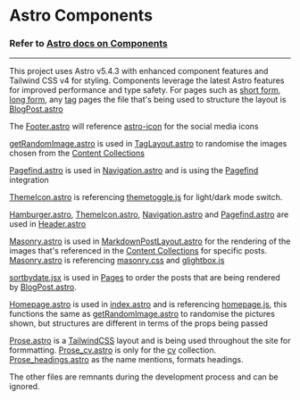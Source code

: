 # Astro Components

### Refer to [Astro docs on Components](https://docs.astro.build/en/basics/astro-components/)
---

This project uses Astro v5.4.3 with enhanced component features and Tailwind CSS v4 for styling. Components leverage the latest Astro features for improved performance and type safety.
For pages such as [short form](https://www.erfianugrah.com/short_form/), [long form](https://www.erfianugrah.com/long_form/), any [tag](https://www.erfianugrah.com/long_form/tags/gleichgesinnte/) pages the file that's being used to structure the layout is [BlogPost.astro](layouts/BlogPost.astro)

The [Footer.astro](components/Footer.astro) will reference [astro-icon](../package.json) for the social media icons

[getRandomImage.astro](components/getRandomImage.astro) is used in [TagLayout.astro](layouts/TagLayout.astro) to randomise the images chosen from the [Content Collections](content/)

[Pagefind.astro](components/Pagefind.astro) is used in [Navigation.astro](components/Navigation.astro) and is using the [Pagefind](https://pagefind.app/) integration

[ThemeIcon.astro](components/ThemeIcon.astro) is referencing [themetoggle.js](scripts/themetoggle.js) for light/dark mode switch.

[Hamburger.astro](components/Hamburger.astro), [ThemeIcon.astro](components/ThemeIcon.astro), [Navigation.astro](components/Navigation.astro) and  [Pagefind.astro](components/Pagefind.astro) are used in [Header.astro](components/Header.astro)

[Masonry.astro](components/Masonry.astro) is used in [MarkdownPostLayout.astro](layouts/MarkdownPostLayout.astro) for the rendering of the images that's referenced in the [Content Collections](content/) for specific posts. [Masonry.astro](components/Masonry.astro) is referencing [masonry.css](styles/MasonryLayout.css) and [glightbox.js](scripts/lightbox.js)

[sortbydate.jsx](components/sortbydate.jsx) is used in [Pages](pages/) to order the posts that are being rendered by [BlogPost.astro](layouts/BlogPost.astro).

[Homepage.astro](components/Homepage.astro) is used in [index.astro](pages/index.astro) and is referencing [homepage.js](scripts/homePage.js), this functions the same as [getRandomImage.astro](components/getRandomImage.astro) to randomise the pictures shown, but structures are different in terms of the props being passed

[Prose.astro](components/Prose.astro) is a [TailwindCSS](../tailwind.config.mjs) layout and is being used throughout the site for formmatting. [Prose_cv.astro](components/Prose_cv.astro) is only for the [cv](content/cv) collection. [Prose_headings.astro](components/Prose_headings.astro) as the name mentions, formats headings.

The other files are remnants during the development process and can be ignored.